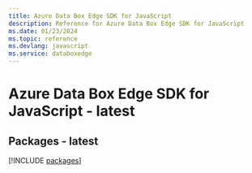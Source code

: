 ```yaml
---
title: Azure Data Box Edge SDK for JavaScript
description: Reference for Azure Data Box Edge SDK for JavaScript
ms.date: 01/23/2024
ms.topic: reference
ms.devlang: javascript
ms.service: databoxedge
---
```

# Azure Data Box Edge SDK for JavaScript - latest
## Packages - latest
[!INCLUDE [packages](data-box-edge-index.md)]